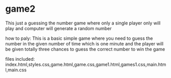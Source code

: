 # game2
 This just a guessing the number game where only a single player only will play and computer will generate a random number

  how to paly:
  This is a basic simple game where you need to guess the number in the given number of time which is one minute and the player will be given totally three chances to guess the correct number to win the game


  files included:
   index.html,styles.css,game.html,game.css,game1.html,games1.css,main.html,main.css
